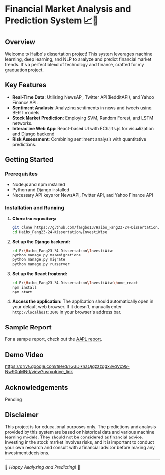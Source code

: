 # Financial Market Analysis and Prediction System 📈🤖

## Overview
Welcome to Haibo's dissertation project! This system leverages machine learning, deep learning, and NLP to analyze and predict financial market trends. It's a perfect blend of technology and finance, crafted for my graduation project.

## Key Features
- **Real-Time Data**: Utilizing NewsAPI, Twitter API(RedditAPI), and Yahoo Finance API.
- **Sentiment Analysis**: Analyzing sentiments in news and tweets using BERT models.
- **Stock Market Prediction**: Employing SVM, Random Forest, and LSTM networks.
- **Interactive Web App**: React-based UI with ECharts.js for visualization and Django backend.
- **Risk Assessment**: Combining sentiment analysis with quantitative predictions.

## Getting Started

### Prerequisites
- Node.js and npm installed
- Python and Django installed
- Necessary API keys for NewsAPI, Twitter API, and Yahoo Finance API

### Installation and Running

1. **Clone the repository:**
    ```sh
    git clone https://github.com/fangbo13/Haibo_Fang23-24-Dissertation.git
    cd Haibo_Fang23-24-Dissertation/InvestiWise
    ```

2. **Set up the Django backend:**
    ```sh
    cd E:\Haibo_Fang23-24-Dissertation\InvestiWise
    python manage.py makemigrations
    python manage.py migrate
    python manage.py runserver
    ```

3. **Set up the React frontend:**
    ```sh
    cd E:\Haibo_Fang23-24-Dissertation\InvestiWise\home_react
    npm install
    npm start
    ```

4. **Access the application:**
    The application should automatically open in your default web browser. If it doesn't, manually enter `http://localhost:3000` in your browser's address bar.

## Sample Report
For a sample report, check out the [AAPL report](https://github.com/fangbo13/Haibo_Fang23-24-Dissertation/blob/main/AAPL_report.pdf).

## Demo Video
https://drive.google.com/file/d/1G3DIknaOjgzzzgdx3vqVc99-Nw90qMNO/view?usp=drive_link

## Acknowledgements
Pending

## Disclaimer
This project is for educational purposes only. The predictions and analysis provided by this system are based on historical data and various machine learning models. They should not be considered as financial advice. Investing in the stock market involves risks, and it is important to conduct your own research and consult with a financial advisor before making any investment decisions.

---

🚀 *Happy Analyzing and Predicting!* 🚀
